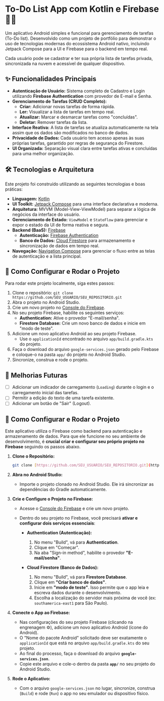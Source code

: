 # To-Do List App com Kotlin e Firebase 📝✅

Um aplicativo Android simples e funcional para gerenciamento de tarefas (To-Do list). Desenvolvido como um projeto de portfólio para demonstrar o uso de tecnologias modernas do ecossistema Android nativo, incluindo Jetpack Compose para a UI e Firebase para o backend em tempo real.

Cada usuário pode se cadastrar e ter sua própria lista de tarefas privada, sincronizada na nuvem e acessível de qualquer dispositivo.

## ✨ Funcionalidades Principais

* **Autenticação de Usuário:** Sistema completo de Cadastro e Login utilizando **Firebase Authentication** com provedor de E-mail e Senha.
* **Gerenciamento de Tarefas (CRUD Completo):**
    * **Criar:** Adicionar novas tarefas de forma rápida.
    * **Ler:** Visualizar a lista de tarefas em tempo real.
    * **Atualizar:** Marcar e desmarcar tarefas como "concluídas".
    * **Deletar:** Remover tarefas da lista.
* **Interface Reativa:** A lista de tarefas se atualiza automaticamente na tela assim que os dados são modificados no banco de dados.
* **Privacidade de Dados:** Cada usuário tem acesso apenas às suas próprias tarefas, garantido por regras de segurança do Firestore.
* **UI Organizada:** Separação visual clara entre tarefas ativas e concluídas para uma melhor organização.

## 🛠️ Tecnologias e Arquitetura

Este projeto foi construído utilizando as seguintes tecnologias e boas práticas:

* **Linguagem:** [Kotlin](https://kotlinlang.org/)
* **UI Toolkit:** [Jetpack Compose](https://developer.android.com/jetpack/compose) para uma interface declarativa e moderna.
* **Arquitetura:** MVVM (Model-View-ViewModel) para separar a lógica de negócios da interface do usuário.
* **Gerenciamento de Estado:** `ViewModel` e `StateFlow` para gerenciar e expor o estado da UI de forma reativa e segura.
* **Backend (BaaS):** [Firebase](https://firebase.google.com/)
    * **Autenticação:** [Firebase Authentication](https://firebase.google.com/docs/auth)
    * **Banco de Dados:** [Cloud Firestore](https://firebase.google.com/docs/firestore) para armazenamento e sincronização de dados em tempo real.
* **Navegação:** [Navigation Compose](https://developer.android.com/jetpack/compose/navigation) para gerenciar o fluxo entre as telas de autenticação e a lista principal.

## 🚀 Como Configurar e Rodar o Projeto

Para rodar este projeto localmente, siga estes passos:

1.  Clone o repositório: `git clone https://github.com/SEU_USUARIO/SEU_REPOSITORIO.git`
2.  Abra o projeto no Android Studio.
3.  Crie um novo projeto no [Console do Firebase](https://console.firebase.google.com/).
4.  No seu projeto Firebase, habilite os seguintes serviços:
    * **Authentication:** Ative o provedor "E-mail/senha".
    * **Firestore Database:** Crie um novo banco de dados e inicie em "modo de teste".
5.  Adicione um novo aplicativo Android ao seu projeto Firebase.
    * Use o `applicationId` encontrado no arquivo `app/build.gradle.kts` do projeto.
6.  Faça o download do arquivo `google-services.json` gerado pelo Firebase e coloque-o na pasta `app/` do projeto no Android Studio.
7.  Sincronize, construa e rode o projeto.

## 🔮 Melhorias Futuras

* [ ] Adicionar um indicador de carregamento (`Loading`) durante o login e o carregamento inicial das tarefas.
* [ ] Permitir a edição do texto de uma tarefa existente.
* [ ] Adicionar um botão de "Sair" (Logout).

## 🚀 Como Configurar e Rodar o Projeto

Este aplicativo utiliza o Firebase como backend para autenticação e armazenamento de dados. Para que ele funcione no seu ambiente de desenvolvimento, é **crucial criar e configurar seu próprio projeto no Firebase** seguindo os passos abaixo.

1.  **Clone o Repositório:**
    ```bash
    git clone [https://github.com/SEU_USUARIO/SEU_REPOSITORIO.git](https://github.com/SEU_USUARIO/SEU_REPOSITORIO.git)
    ```

2.  **Abra no Android Studio:**
    * Importe o projeto clonado no Android Studio. Ele irá sincronizar as dependências do Gradle automaticamente.

3.  **Crie e Configure o Projeto no Firebase:**
    * Acesse o [Console do Firebase](https://console.firebase.google.com/) e crie um novo projeto.
    * Dentro do seu projeto no Firebase, você precisará **ativar e configurar dois serviços essenciais**:

        * **Authentication (Autenticação):**
            1. No menu "Build", vá para **Authentication**.
            2. Clique em "Começar".
            3. Na aba "Sign-in method", habilite o provedor **"E-mail/senha"**.

        * **Cloud Firestore (Banco de Dados):**
            1. No menu "Build", vá para **Firestore Database**.
            2. Clique em **"Criar banco de dados"**.
            3. Inicie em **"modo de teste"**. Isso permite que o app leia e escreva dados durante o desenvolvimento.
            4. Escolha a localização do servidor mais próxima de você (ex: `southamerica-east1` para São Paulo).

4.  **Conecte o App ao Firebase:**
    * Nas configurações do seu projeto Firebase (clicando na engrenagem ⚙️), adicione um novo aplicativo Android (ícone do Android).
    * O "Nome do pacote Android" solicitado deve ser exatamente o `applicationId` que está no arquivo `app/build.gradle.kts` do seu projeto.
    * Ao final do processo, faça o download do arquivo **`google-services.json`**.
    * Copie este arquivo e cole-o dentro da pasta **`app/`** no seu projeto do Android Studio.

5.  **Rode o Aplicativo:**
    * Com o arquivo `google-services.json` no lugar, sincronize, construa (`Build`) e rode (`Run`) o app no seu emulador ou dispositivo físico.
